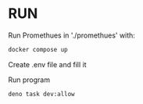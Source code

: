# RUN 
Run Promethues in './promethues' with: 
```bash 
docker compose up
```

Create .env file and fill it 

Run program 
```bash 
deno task dev:allow
```